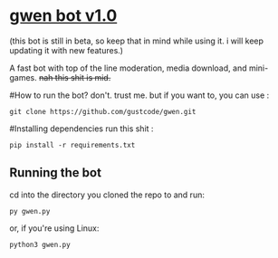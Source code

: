 # [gwen bot v1.0](https://gwenpy.carrd.co/)

(this bot is still in beta, so keep that in mind while using it. i will keep updating it with new features.)

A fast bot with top of the line moderation, media download, and mini-games. ~~nah this shit is mid.~~

#How to run the bot?
don't. trust me.
but if you want to, you can use :
```
git clone https://github.com/gustcode/gwen.git
```

#Installing dependencies
run this shit :
```
pip install -r requirements.txt
```
## Running the bot
cd into the directory you cloned the repo to and run:
```
py gwen.py
```
or, if you're using Linux:
```
python3 gwen.py
```

